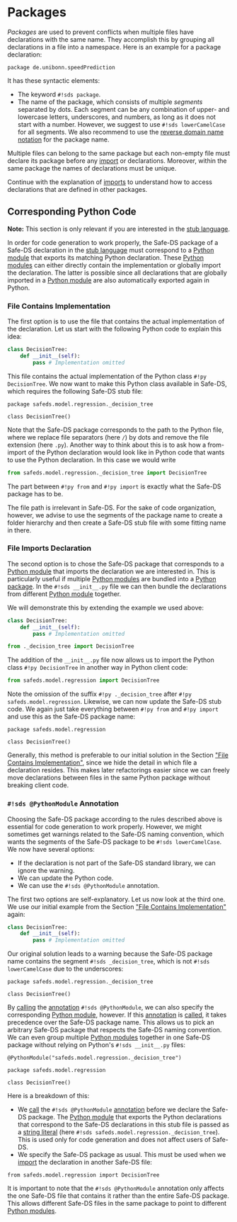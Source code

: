 # Packages

_Packages_ are used to prevent conflicts when multiple files have declarations with the same name. They accomplish this by grouping all declarations in a file into a namespace. Here is an example for a package declaration:

```sds
package de.unibonn.speedPrediction
```

It has these syntactic elements:

- The keyword `#!sds package`.
- The name of the package, which consists of multiple _segments_ separated by dots. Each segment can be any combination of upper- and lowercase letters, underscores, and numbers, as long as it does not start with a number. However, we suggest to use `#!sds lowerCamelCase` for all segments. We also recommend to use the [reverse domain name notation](https://en.wikipedia.org/wiki/Reverse_domain_name_notation) for the package name.

Multiple files can belong to the same package but each non-empty file must declare its package before any [import][imports] or declarations. Moreover, within the same package the names of declarations must be unique.

Continue with the explanation of [imports][imports] to understand how to access declarations that are defined in other packages.

## Corresponding Python Code

**Note:** This section is only relevant if you are interested in the [stub language][stub-language].

In order for code generation to work properly, the Safe-DS package of a Safe-DS declaration in the [stub language][stub-language] must correspond to a [Python module][python-modules] that exports its matching Python declaration. These [Python modules][python-modules] can either directly contain the implementation or globally import the declaration. The latter is possible since all declarations that are globally imported in a [Python module][python-modules] are also automatically exported again in Python.

### File Contains Implementation

The first option is to use the file that contains the actual implementation of the declaration. Let us start with the following Python code to explain this idea:

```py title="Python file 'safeds/model/regression/_decision_tree.py'"
class DecisionTree:
    def __init__(self):
        pass # Implementation omitted
```

This file contains the actual implementation of the Python class `#!py DecisionTree`. We now want to make this Python class available in Safe-DS, which requires the following Safe-DS stub file:

```sds title="Safe-DS file 'safeds/model/regression/_decision_tree/DecisionTree.sdsstub'"
package safeds.model.regression._decision_tree

class DecisionTree()
```

Note that the Safe-DS package corresponds to the path to the Python file, where we replace file separators (here `/`) by dots and remove the file extension (here `.py`). Another way to think about this is to ask how a from-import of the Python declaration would look like in Python code that wants to use the Python declaration. In this case we would write

```py title="Python"
from safeds.model.regression._decision_tree import DecisionTree
```

The part between `#!py from` and `#!py import` is exactly what the Safe-DS package has to be.

The file path is irrelevant in Safe-DS. For the sake of code organization, however, we advise to use the segments of the package name to create a folder hierarchy and then create a Safe-DS stub file with some fitting name in there.

### File Imports Declaration

The second option is to chose the Safe-DS package that corresponds to a [Python module][python-modules] that imports the declaration we are interested in. This is particularly useful if multiple [Python modules][python-modules] are bundled into a [Python package][python-packages]. In the `#!sds __init__.py` file we can then bundle the declarations from different [Python module][python-modules] together.

We will demonstrate this by extending the example we used above:

```py title="Python file 'safeds/model/regression/_decision_tree.py'"
class DecisionTree:
    def __init__(self):
        pass # Implementation omitted
```

```py title="Python file 'safeds/model/regression/__init__.py'"
from ._decision_tree import DecisionTree
```

The addition of the `__init__.py` file now allows us to import the Python class `#!py DecisionTree` in another way in Python client code:

```py title="Python"
from safeds.model.regression import DecisionTree
```

Note the omission of the suffix `#!py ._decision_tree` after `#!py safeds.model.regression`. Likewise, we can now update the Safe-DS stub code. We again just take everything between `#!py from` and `#!py import` and use this as the Safe-DS package name:

```sds title="Safe-DS file 'safeds/model/regression/DecisionTree.sdsstub'"
package safeds.model.regression

class DecisionTree()
```

Generally, this method is preferable to our initial solution in the Section ["File Contains Implementation"](#file-contains-implementation), since we hide the detail in which file a declaration resides. This makes later refactorings easier since we can freely move declarations between files in the same Python package without breaking client code.

### `#!sds @PythonModule` Annotation

Choosing the Safe-DS package according to the rules described above is essential for code generation to work properly. However, we might sometimes get warnings related to the Safe-DS naming convention, which wants the segments of the Safe-DS package to be `#!sds lowerCamelCase`. We now have several options:

- If the declaration is not part of the Safe-DS standard library, we can ignore the warning.
- We can update the Python code.
- We can use the `#!sds @PythonModule` annotation.

The first two options are self-explanatory. Let us now look at the third one. We use our initial example from the Section ["File Contains Implementation"](#file-contains-implementation) again:

```py title="Python file 'safeds/model/regression/_decision_tree.py'"
class DecisionTree:
    def __init__(self):
        pass # Implementation omitted
```

Our original solution leads to a warning because the Safe-DS package name contains the segment `#!sds _decision_tree`, which is not `#!sds lowerCamelCase` due to the underscores:

```sds title="Safe-DS file 'safeds/model/regression/_decision_tree/DecisionTree.sdsstub'"
package safeds.model.regression._decision_tree

class DecisionTree()
```

By [calling][annotation-calls] the [annotation][annotations] `#!sds @PythonModule`, we can also specify the corresponding [Python module][python-modules], however. If this [annotation][annotations] is [called][annotation-calls], it takes precedence over the Safe-DS package name. This allows us to pick an arbitrary Safe-DS package that respects the Safe-DS naming convention. We can even group multiple [Python modules][python-modules] together in one Safe-DS package without relying on Python's `#!sds __init__.py` files:

```sds title="Safe-DS file 'safeds/model/regression/DecisionTree.sdsstub'" hl_lines="1"
@PythonModule("safeds.model.regression._decision_tree")

package safeds.model.regression

class DecisionTree()
```

Here is a breakdown of this:

- We [call][annotation-calls] the `#!sds @PythonModule` [annotation][annotations] before we declare the Safe-DS package. The [Python module][python-modules] that exports the Python declarations that correspond to the Safe-DS declarations in this stub file is passed as a [string literal][string-literals] (here `#!sds safeds.model.regression._decision_tree`). This is used only for code generation and does not affect users of Safe-DS.
- We specify the Safe-DS package as usual. This must be used when we [import][imports] the declaration in another Safe-DS file:

```sds title="Safe-DS"
from safeds.model.regression import DecisionTree
```

It is important to note that the `#!sds @PythonModule` annotation only affects the one Safe-DS file that contains it rather than the entire Safe-DS package. This allows different Safe-DS files in the same package to point to different [Python modules][python-modules].

[stub-language]: README.md
[annotations]: annotations.md
[annotation-calls]: annotations.md#calling-an-annotation
[imports]: imports.md
[string-literals]: ../pipeline-language/expressions.md#string-literals
[python-modules]: https://docs.python.org/3/tutorial/modules.html#modules
[python-packages]: https://docs.python.org/3/tutorial/modules.html#packages
